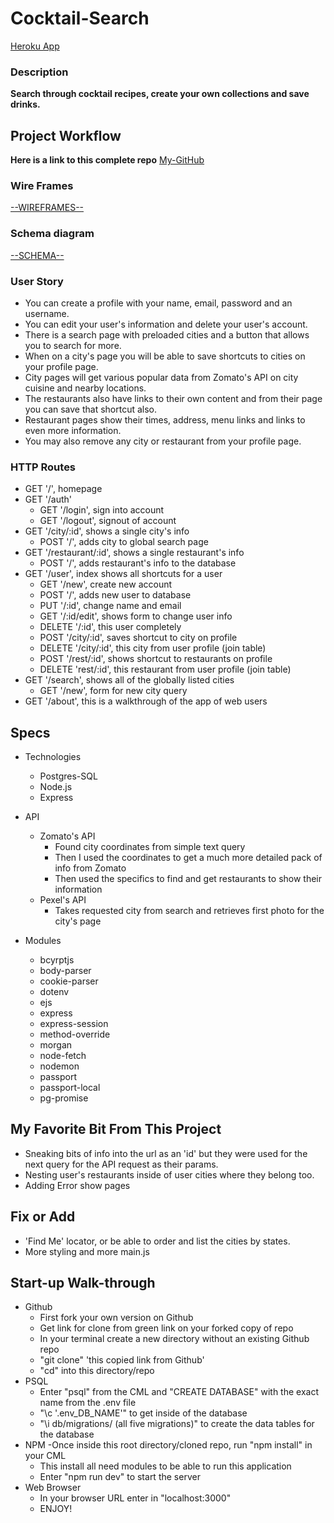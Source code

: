 # Cocktail-Search

<a href="https://blooming-journey-07077.herokuapp.com/">Heroku App</a>

### Description

**Search through cocktail recipes, create your own collections and save drinks.**

## Project Workflow

**Here is a link to this complete repo**
<a href="https://github.com/Schlaffmatthewj/Express-app">My-GitHub</a>

### Wire Frames
<a href=https://imgur.com/f2RuPYQ>--WIREFRAMES--</a>

### Schema diagram
<a href=https://imgur.com/a/mDWVMIm>--SCHEMA--</a>

### User Story

- You can create a profile with your name, email, password and an username. 
- You can edit your user's information and delete your user's account. 
- There is a search page with preloaded cities and a button that allows you to search for more.
- When on a city's page you will be able to save shortcuts to cities on your profile page.
- City pages will get various popular data from Zomato's API on city cuisine and nearby locations.
- The restaurants also have links to their own content and from their page you can save that shortcut also.
- Restaurant pages show their times, address, menu links and links to even more information.
- You may also remove any city or restaurant from your profile page.

### HTTP Routes

- GET '/', homepage
- GET '/auth'
    - GET '/login', sign into account
    - GET '/logout', signout of account
- GET '/city/:id', shows a single city's info
    - POST '/', adds city to global search page
- GET '/restaurant/:id', shows a single restaurant's info
    - POST '/', adds restaurant's info to the database
- GET '/user', index shows all shortcuts for a user
    - GET '/new', create new account
    - POST '/', adds new user to database
    - PUT '/:id', change name and email
    - GET '/:id/edit', shows form to change user info
    - DELETE '/:id', this user completely
    - POST '/city/:id', saves shortcut to city on profile
    - DELETE '/city/:id', this city from user profile (join table)
    - POST '/rest/:id', shows shortcut to restaurants on profile
    - DELETE 'rest/:id', this restaurant from user profile (join table)
- GET '/search', shows all of the globally listed cities
    - GET '/new', form for new city query
- GET '/about', this is a walkthrough of the app of web users
    

## Specs

- Technologies
    - Postgres-SQL
    - Node.js
    - Express
    <!-- MORE -->

- API
    - Zomato's API
        - Found city coordinates from simple text query
        - Then I used the coordinates to get a much more detailed pack of info from Zomato
        - Then used the specifics to find and get restaurants to show their information
    - Pexel's API
        - Takes requested city from search and retrieves first photo for the city's page

- Modules
    - bcyrptjs
    - body-parser
    - cookie-parser
    - dotenv
    - ejs
    - express
    - express-session
    - method-override
    - morgan
    - node-fetch
    - nodemon
    - passport
    - passport-local
    - pg-promise

## My Favorite Bit From This Project

- Sneaking bits of info into the url as an 'id' but they were used for the next query for the API request as their params.
- Nesting user's restaurants inside of user cities where they belong too.
- Adding Error show pages

## Fix or Add

- 'Find Me' locator, or be able to order and list the cities by states.
- More styling and more main.js

## Start-up Walk-through


- Github
    - First fork your own version on Github
    - Get link for clone from green link on your forked copy of repo
    - In your terminal create a new directory without an existing Github repo
    - "git clone" 'this copied link from Github'
    - "cd" into this directory/repo
- PSQL
    - Enter "psql" from the CML and "CREATE DATABASE" with the exact name from the .env file
    - "\c '.env_DB_NAME'" to get inside of the database
    - "\i db/migrations/ (all five migrations)" to create the data tables for the database
- NPM
    -Once inside this root directory/cloned repo, run "npm install" in your CML
    - This install all need modules to be able to run this application
    - Enter "npm run dev" to start the server
- Web Browser
    - In your browser URL enter in "localhost:3000"
    - ENJOY!
